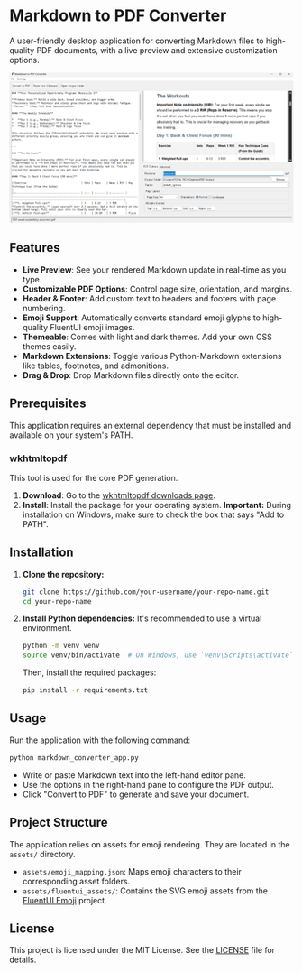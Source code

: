 # Markdown to PDF Converter

A user-friendly desktop application for converting Markdown files to high-quality PDF documents, with a live preview and extensive customization options.

![App Screenshot](./screenshot.png)

## Features

- **Live Preview**: See your rendered Markdown update in real-time as you type.
- **Customizable PDF Options**: Control page size, orientation, and margins.
- **Header & Footer**: Add custom text to headers and footers with page numbering.
- **Emoji Support**: Automatically converts standard emoji glyphs to high-quality FluentUI emoji images.
- **Themeable**: Comes with light and dark themes. Add your own CSS themes easily.
- **Markdown Extensions**: Toggle various Python-Markdown extensions like tables, footnotes, and admonitions.
- **Drag & Drop**: Drop Markdown files directly onto the editor.

## Prerequisites

This application requires an external dependency that must be installed and available on your system's PATH.

### wkhtmltopdf

This tool is used for the core PDF generation.
1.  **Download**: Go to the [wkhtmltopdf downloads page](https://wkhtmltopdf.org/downloads.html).
2.  **Install**: Install the package for your operating system. **Important:** During installation on Windows, make sure to check the box that says "Add to PATH".

## Installation

1.  **Clone the repository:**
    ```sh
    git clone https://github.com/your-username/your-repo-name.git
    cd your-repo-name
    ```

2.  **Install Python dependencies:**
    It's recommended to use a virtual environment.
    ```sh
    python -m venv venv
    source venv/bin/activate  # On Windows, use `venv\Scripts\activate`
    ```
    Then, install the required packages:
    ```sh
    pip install -r requirements.txt
    ```

## Usage

Run the application with the following command:

```sh
python markdown_converter_app.py
```

- Write or paste Markdown text into the left-hand editor pane.
- Use the options in the right-hand pane to configure the PDF output.
- Click "Convert to PDF" to generate and save your document.

## Project Structure

The application relies on assets for emoji rendering. They are located in the `assets/` directory.

- `assets/emoji_mapping.json`: Maps emoji characters to their corresponding asset folders.
- `assets/fluentui_assets/`: Contains the SVG emoji assets from the [FluentUI Emoji](https://github.com/microsoft/fluentui-emoji) project.

## License

This project is licensed under the MIT License. See the [LICENSE](LICENSE) file for details.